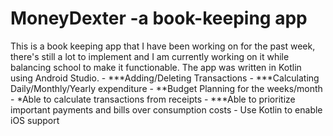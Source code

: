 # MoneyDexter -a book-keeping app

<p> This is a book keeping app that I have been working on for the past week, there's still a lot to implement and I am currently working
on it while balancing school to make it functionable. The app was written in Kotlin using Android Studio.
      - ***Adding/Deleting Transactions
      - ***Calculating Daily/Monthly/Yearly expenditure
      - **Budget Planning for the weeks/month
      - *Able to calculate transactions from receipts
      - ***Able to prioritize important payments and bills over consumption costs
      - Use Kotlin to enable iOS support 

</p>
